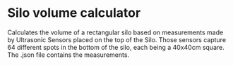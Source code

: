 # Silo volume calculator

Calculates the volume of a rectangular silo based on measurements made by Ultrasonic Sensors placed on the top of the Silo. Those sensors capture 64 different spots in the bottom of the silo, each being a 40x40cm square. The .json file contains the measurements.
